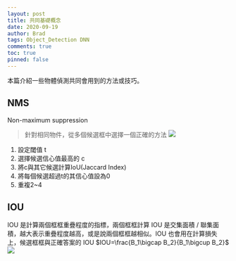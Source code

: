 ```yaml
---
layout: post
title: 共同基礎概念
date: 2020-09-19
author: Brad
tags: Object_Detection DNN
comments: true
toc: true
pinned: false
---
```


本篇介紹一些物體偵測共同會用到的方法或技巧。
<!-- more -->
## NMS
Non-maximum suppression
> 針對相同物件，從多個候選框中選擇一個正確的方法
![](https://i.imgur.com/ZFDLt33.png)

1. 設定閾值 t
2. 選擇候選信心值最高的 c
3. 將c與其它候選計算IoU(Jaccard Index)
4. 將每個候選超過t的其信心值設為0
5. 重複2~4

## IOU
IOU 是計算兩個框框重疊程度的指標，兩個框框計算 IOU 是交集面積 / 聯集面積，越大表示重疊程度越高，或是說兩個框框越相似。IOU 也會用在計算損失上，候選框框與正確答案的 IOU $IOU=\frac{B_1\bigcap B_2}{B_1\bigcup B_2}$
![](https://i.imgur.com/UwoCkDF.png)